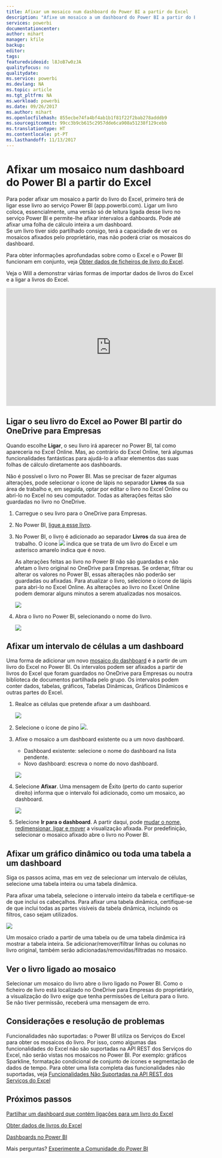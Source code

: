 ```yaml
---
title: Afixar um mosaico num dashboard do Power BI a partir do Excel
description: "Afixe um mosaico a um dashboard do Power BI a partir do Excel no OneDrive para Empresas. Afixar intervalos, gráficos e tabelas"
services: powerbi
documentationcenter: 
author: mihart
manager: kfile
backup: 
editor: 
tags: 
featuredvideoid: l8JoB7w0zJA
qualityfocus: no
qualitydate: 
ms.service: powerbi
ms.devlang: NA
ms.topic: article
ms.tgt_pltfrm: NA
ms.workload: powerbi
ms.date: 09/26/2017
ms.author: mihart
ms.openlocfilehash: 855ecbe74fa4bf4ab1b1f81f22f2bab278adddb9
ms.sourcegitcommit: 99cc3b9cb615c2957dde6ca908a51238f129cebb
ms.translationtype: HT
ms.contentlocale: pt-PT
ms.lasthandoff: 11/13/2017
---
```

# <a name="pin-a-tile-to-a-power-bi-dashboard-from-excel"></a>Afixar um mosaico num dashboard do Power BI a partir do Excel
Para poder afixar um mosaico a partir do livro do Excel, primeiro terá de ligar esse livro ao serviço Power BI (app.powerbi.com). Ligar um livro coloca, essencialmente, uma versão só de leitura ligada desse livro no serviço Power BI e permite-lhe afixar intervalos a dahboards. Pode até afixar uma folha de cálculo inteira a um dashboard.  
Se um livro tiver sido partilhado consigo, terá a capacidade de ver os mosaicos afixados pelo proprietário, mas não poderá criar os mosaicos do dashboard. 

Para obter informações aprofundadas sobre como o Excel e o Power BI funcionam em conjunto, veja [Obter dados de ficheiros de livro do Excel](http://go.microsoft.com/fwlink/?LinkID=521962).

Veja o Will a demonstrar várias formas de importar dados de livros do Excel e a ligar a livros do Excel.

<iframe width="560" height="315" src="https://www.youtube.com/embed/l8JoB7w0zJA" frameborder="0" allowfullscreen></iframe>

## <a name="connect-your-excel-workbook-from-onedrive-for-business-to-power-bi"></a>Ligar o seu livro do Excel ao Power BI partir do OneDrive para Empresas
Quando escolhe **Ligar**, o seu livro irá aparecer no Power BI, tal como apareceria no Excel Online. Mas, ao contrário do Excel Online, terá algumas funcionalidades fantásticas para ajudá-lo a afixar elementos das suas folhas de cálculo diretamente aos dashboards.

Não é possível o livro no Power BI. Mas se precisar de fazer algumas alterações, pode selecionar o ícone de lápis no separador **Livros** da sua área de trabalho e, em seguida, optar por editar o livro no Excel Online ou abri-lo no Excel no seu computador. Todas as alterações feitas são guardadas no livro no OneDrive.

1. Carregue o seu livro para o OneDrive para Empresas.
2. No Power BI, [ligue a esse livro](service-excel-workbook-files.md).
3. No Power BI, o livro é adicionado ao separador **Livros** da sua área de trabalho.  O ícone ![](media/service-dashboard-pin-tile-from-excel/pbi_workbookicon.png) indica que se trata de um livro do Excel e um asterisco amarelo indica que é novo.
   
    As alterações feitas ao livro no Power BI não são guardadas e não afetam o livro original no OneDrive para Empresas. Se ordenar, filtrar ou alterar os valores no Power BI, essas alterações não poderão ser guardadas ou afixadas. Para atualizar o livro, selecione o ícone de lápis para abri-lo no Excel Online. As alterações ao livro no Excel Online podem demorar alguns minutos a serem atualizadas nos mosaicos.     
   
   ![](media/service-dashboard-pin-tile-from-excel/power-bi-workbooks.png)
4. Abra o livro no Power BI, selecionando o nome do livro.
   
   ![](media/service-dashboard-pin-tile-from-excel/power-bi-opened.png)

## <a name="pin-a-range-of-cells-to-a-dashboard"></a>Afixar um intervalo de células a um dashboard
Uma forma de adicionar um novo [mosaico do dashboard](service-dashboard-tiles.md) é a partir de um livro do Excel no Power BI. Os intervalos podem ser afixados a partir de livros do Excel que foram guardados no OneDrive para Empresas ou noutra biblioteca de documentos partilhada pelo grupo. Os intervalos podem conter dados, tabelas, gráficos, Tabelas Dinâmicas, Gráficos Dinâmicos e outras partes do Excel.

1. Realce as células que pretende afixar a um dashboard.
   
    ![](media/service-dashboard-pin-tile-from-excel/pbi_selectrange.png)
2. Selecione o ícone de pino ![](media/service-dashboard-pin-tile-from-excel/pbi_pintile_small.png). 
3. Afixe o mosaico a um dashboard existente ou a um novo dashboard. 
   
   * Dashboard existente: selecione o nome do dashboard na lista pendente.
   * Novo dashboard: escreva o nome do novo dashboard.
   
   ![](media/service-dashboard-pin-tile-from-excel/pbi_dashdialog1.png)
4. Selecione **Afixar**. Uma mensagem de Êxito (perto do canto superior direito) informa que o intervalo foi adicionado, como um mosaico, ao dashboard. 
   
    ![](media/service-dashboard-pin-tile-from-excel/power-bi-go-to-dashboard.png)
5. Selecione **Ir para o dashboard**. A partir daqui, pode [mudar o nome, redimensionar, ligar e mover](service-dashboard-edit-tile.md) a visualização afixada. Por predefinição, selecionar o mosaico afixado abre o livro no Power BI.

## <a name="pin-an-entire-table-or-pivot-chart-to-a-dashboard"></a>Afixar um gráfico dinâmico ou toda uma tabela a um dashboard
Siga os passos acima, mas em vez de selecionar um intervalo de células, selecione uma tabela inteira ou uma tabela dinâmica.

Para afixar uma tabela, selecione o intervalo inteiro da tabela e certifique-se de que inclui os cabeçalhos.  Para afixar uma tabela dinâmica, certifique-se de que inclui todas as partes visíveis da tabela dinâmica, incluindo os filtros, caso sejam utilizados.

 ![](media/service-dashboard-pin-tile-from-excel/pbi_selecttable.png)

Um mosaico criado a partir de uma tabela ou de uma tabela dinâmica irá mostrar a tabela inteira.  Se adicionar/remover/filtrar linhas ou colunas no livro original, também serão adicionadas/removidas/filtradas no mosaico.

## <a name="view-the-workbook-linked-to-the-tile"></a>Ver o livro ligado ao mosaico
Selecionar um mosaico do livro abre o livro ligado no Power BI. Como o ficheiro de livro está localizado no OneDrive para Empresas do proprietário, a visualização do livro exige que tenha permissões de Leitura para o livro. Se não tiver permissão, receberá uma mensagem de erro.  

## <a name="considerations-and-troubleshooting"></a>Considerações e resolução de problemas
Funcionalidades não suportadas: o Power BI utiliza os Serviços do Excel para obter os mosaicos do livro. Por isso, como algumas das funcionalidades do Excel não são suportadas na API REST dos Serviços do Excel, não serão vistas nos mosaicos no Power BI. Por exemplo: gráficos Sparkline, formatação condicional de conjunto de ícones e segmentação de dados de tempo. Para obter uma lista completa das funcionalidades não suportadas, veja [Funcionalidades Não Suportadas na API REST dos Serviços do Excel](http://msdn.microsoft.com/library/office/ff394477.aspx)

## <a name="next-steps"></a>Próximos passos
[Partilhar um dashboard que contém ligações para um livro do Excel](service-share-dashboard-that-links-to-excel-onedrive.md)

[Obter dados de livros do Excel](service-excel-workbook-files.md)

[Dashboards no Power BI](service-dashboards.md)

Mais perguntas? [Experimente a Comunidade do Power BI](http://community.powerbi.com/)

